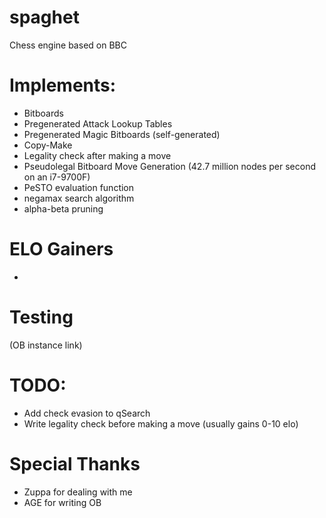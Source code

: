 # spaghet
Chess engine based on BBC


# Implements:
- Bitboards
- Pregenerated Attack Lookup Tables
- Pregenerated Magic Bitboards (self-generated)
- Copy-Make
- Legality check after making a move
- Pseudolegal Bitboard Move Generation (42.7 million nodes per second on an i7-9700F)
- PeSTO evaluation function
- negamax search algorithm
- alpha-beta pruning

# ELO Gainers
- 

# Testing
(OB instance link)

# TODO:
- Add check evasion to qSearch
- Write legality check before making a move (usually gains 0-10 elo)

# Special Thanks
- Zuppa for dealing with me
- AGE for writing OB